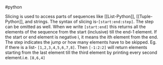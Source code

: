 #python 

Slicing is used to access parts of sequences like [[List-Python]], [[Tuple-Python]], and strings. The syntax of slicing is-`[start:end:step]`. The step can be omitted as well. When we write `[start:end]` this returns all the elements of the sequence from the start (inclusive) till the end-1 element. If the start or end element is negative i, it means the ith element from the end. The step indicates the jump or how many elements have to be skipped. Eg. if there is a list- `[1,2,3,4,5,6,7,8]`. Then `[-1:2:2]` will return elements starting from the last element till the third element by printing every second element.i.e. `[8,6,4]`